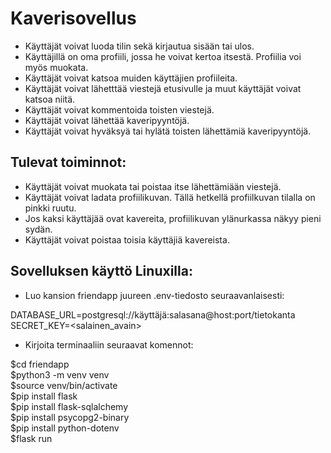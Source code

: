 <h1>Kaverisovellus</h1>

- Käyttäjät voivat luoda tilin sekä kirjautua sisään tai ulos.
- Käyttäjillä on oma profiili, jossa he voivat kertoa itsestä. Profiilia voi myös muokata.
- Käyttäjät voivat katsoa muiden käyttäjien profiileita.
- Käyttäjät voivat lähetttää viestejä etusivulle ja muut käyttäjät voivat katsoa niitä.
- Käyttäjät voivat kommentoida toisten viestejä.
- Käyttäjät voivat lähettää kaveripyyntöjä.
- Käyttäjät voivat hyväksyä tai hylätä toisten lähettämiä kaveripyyntöjä.

<h2>Tulevat toiminnot:</h2>

- Käyttäjät voivat muokata tai poistaa itse lähettämiään viestejä.
- Käyttäjät voivat ladata profiilikuvan. Tällä hetkellä profiilkuvan tilalla on pinkki ruutu.
- Jos kaksi käyttäjää ovat kavereita, profiilikuvan ylänurkassa näkyy pieni sydän.
- Käyttäjät voivat poistaa toisia käyttäjiä kavereista.

<h2>Sovelluksen käyttö Linuxilla:</h2>

- Luo kansion friendapp juureen .env-tiedosto seuraavanlaisesti:<br>

DATABASE_URL=postgresql://käyttäjä:salasana@host:port/tietokanta<br>
SECRET_KEY=<salainen_avain><br>

- Kirjoita terminaaliin seuraavat komennot:

$cd friendapp <br>
$python3 -m venv venv <br>
$source venv/bin/activate <br>
$pip install flask <br>
$pip install flask-sqlalchemy <br>
$pip install psycopg2-binary <br>
$pip install python-dotenv <br>
$flask run <br>

